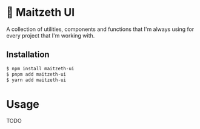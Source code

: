 # 🥁 Maitzeth UI

A collection of utilities, components and functions that I'm always using for every project that I'm working with.

## Installation

```sh
$ npm install maitzeth-ui
$ pnpm add maitzeth-ui
$ yarn add maitzeth-ui
```
# Usage

TODO
